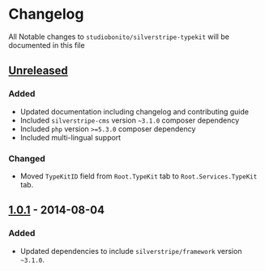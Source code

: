 # Changelog

All Notable changes to `studiobonito/silverstripe-typekit` will be documented in this file

## [Unreleased]
### Added
- Updated documentation including changelog and contributing guide
- Included `silverstripe-cms` version `~3.1.0` composer dependency
- Included `php` version `>=5.3.0` composer dependency
- Included multi-lingual support

### Changed
- Moved `TypeKitID` field from `Root.TypeKit` tab to `Root.Services.TypeKit` tab.

## [1.0.1] - 2014-08-04
### Added
- Updated dependencies to include `silverstripe/framework` version `~3.1.0`.

[Unreleased]: https://github.com/studiobonito/silverstripe-typekit/compare/1.0.1...HEAD
[1.0.1]: https://github.com/studiobonito/silverstripe-typekit/compare/1.0.0...1.0.1